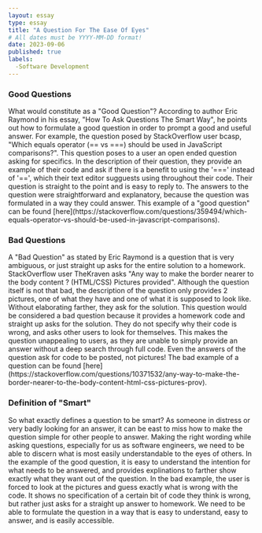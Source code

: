 ```yaml
---
layout: essay
type: essay
title: "A Question For The Ease Of Eyes"
# All dates must be YYYY-MM-DD format!
date: 2023-09-06
published: true
labels:
  -Software Development
---
```

<h3>Good Questions</h3>
What would constitute as a "Good Question"? According to author Eric Raymond in his essay, "How To Ask Questions The Smart Way", he points out how to formulate a good question in order to prompt a good and useful answer. For example, the question posed by StackOverflow user bcasp, "Which equals operator (== vs ===) should be used in JavaScript comparisons?". This question poses to a user an open ended question asking for specifics. In the description of their question, they provide an example of their code and ask if there is a benefit to using the '===' instead of '==', which their text editor sugguests using throughout their code. Their question is straight to the point and is easy to reply to. The answers to the question were straightforward and explanatory, because the question was formulated in a way they could answer. This example of a "good question" can be found [here](https://stackoverflow.com/questions/359494/which-equals-operator-vs-should-be-used-in-javascript-comparisons).
<h3>Bad Questions</h3>
A "Bad Question" as stated by Eric Raymond is a question that is very ambiguous, or just straight up asks for the entire solution to a homework. StackOverflow user TheKraven asks "Any way to make the border nearer to the body content ? (HTML/CSS) Pictures provided". Although the question itself is not that bad, the description of the question only provides 2 pictures, one of what they have and one of what it is supposed to look like. Without elaborating farther, they ask for the solution. This question would be considered a bad question because it provides a homework code and straight up asks for the solution. They do not specify why their code is wrong, and asks other users to look for themselves. This makes the question unappealing to users, as they are unable to simply provide an answer without a deep search through full code. Even the answers of the question ask for code to be posted, not pictures! The bad example of a question can be found [here](https://stackoverflow.com/questions/10371532/any-way-to-make-the-border-nearer-to-the-body-content-html-css-pictures-prov).
<h3>Definition of "Smart"</h3>
So what exactly defines a question to be smart? As someone in distress or very badly looking for an answer, it can be east to miss how to make the question simple for other people to answer. Making the right wording while asking questions, especially for us as software engineers, we need to be able to discern what is most easily understandable to the eyes of others. In the example of the good question, it is easy to understand the intention for what needs to be answered, and provides explinations to farther show exactly what they want out of the question. In the bad example, the user is forced to look at the pictures and guess exactly what is wrong with the code. It shows no specification of a certain bit of code they think is wrong, but rather just asks for a straight up answer to homework. We need to be able to formulate the question in a way that is easy to understand, easy to answer, and is easily accessible.
